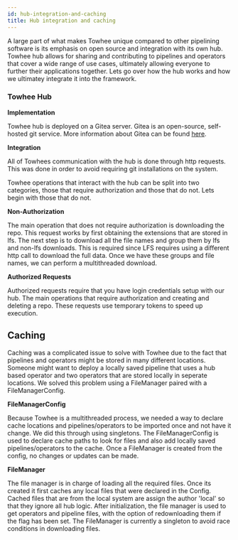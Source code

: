 ```yaml
---
id: hub-integration-and-caching
title: Hub integration and caching
---
```


A large part of what makes Towhee unique compared to other pipelining software is its emphasis on open source and integration with its own hub. Towhee hub allows for sharing and contributing to pipelines and operators that cover a wide range of use cases, ultimately allowing everyone to further their applications together. Lets go over how the hub works and how we ultimatey integrate it into the framework. 


### Towhee Hub

**Implementation**

Towhee hub is deployed on a Gitea server. Gitea is an open-source, self-hosted git service. More information about Gitea can be found [here](https://gitea.io/en-us/).


**Integration**

All of Towhees communication with the hub is done through http requests. This was done in order to avoid requiring git installations on the system. 

Towhee operations that interact with the hub can be split into two categories, those that require authorization and those that do not. Lets begin with those that do not. 

**Non-Authorization**

The main operation that does not require authorization is downloading the repo. This request works by first obtaining the extensions that are stored in lfs. The next step is to download all the file names and group them by lfs and non-lfs downloads. This is required since LFS requires using a different http call to download the full data. Once we have these groups and file names, we can perform a multithreaded download.

**Authorized Requests**

Authorized requests require that you have login credentials setup with our hub. The main operations that require authorization and creating and deleting a repo. These requests use temporary tokens to speed up execution. 

## Caching

Caching was a complicated issue to solve with Towhee due to the fact that pipelines and operators might be stored in many different locations. Someone might want to deploy a locally saved pipeline that uses a hub based operator and two operators that are stored locally in seperate locations. We solved this problem using a FileManager paired with a FileManagerConfig.

**FileManagerConfig**

Because Towhee is a multithreaded process, we needed a way to declare cache locations and pipelines/operators to be imported once and not have it change. We did this through using singletons. The FileManagerConfig is used to declare cache paths to look for files and also add locally saved pipelines/operators to the cache. Once a FileManager is created from the config, no changes or updates can be made.

**FileManager**

The file manager is in charge of loading all the required files. Once its created it first caches any local files that were declared in the Config. Cached files that are from the local system are assign the author 'local' so that they ignore all hub logic. After initialization, the file manager is used to get operators and pipeline files, with the option of redownloading them if the flag has been set. The FileManager is currently a singleton to avoid race conditions in downloading files.
